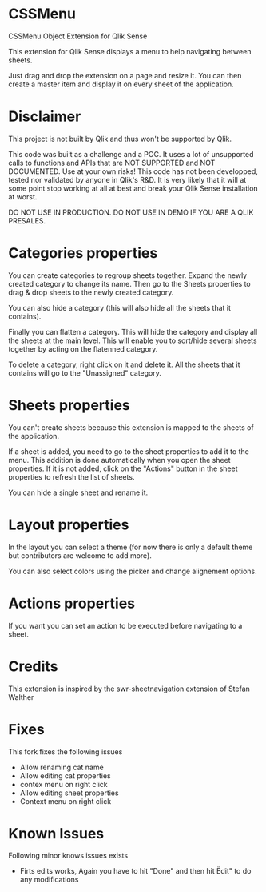# CSSMenu
CSSMenu Object Extension for Qlik Sense

This extension for Qlik Sense displays a menu to help navigating between sheets.

Just drag and drop the extension on a page and resize it. You can then create a master item and display it on every sheet of the application.

# Disclaimer

This project is not built by Qlik and thus won't be supported by Qlik.

This code was built as a challenge and a POC. It uses a lot of unsupported calls to functions and APIs that are NOT SUPPORTED and NOT DOCUMENTED. Use at your own risks! This code has not been developped, tested nor validated by anyone in Qlik's R&D. It is very likely that it will at some point stop working at all at best and break your Qlik Sense installation at worst.

DO NOT USE IN PRODUCTION. DO NOT USE IN DEMO IF YOU ARE A QLIK PRESALES.

# Categories properties

You can create categories to regroup sheets together. Expand the newly created category to change its name. Then go to the Sheets properties to drag & drop sheets to the newly created category.

You can also hide a category (this will also hide all the sheets that it contains).

Finally you can flatten a category. This will hide the category and display all the sheets at the main level. This will enable you to sort/hide several sheets together by acting on the flatenned category.

To delete a category, right click on it and delete it. All the sheets that it contains will go to the "Unassigned" category.

# Sheets properties

You can't create sheets because this extension is mapped to the sheets of the application.

If a sheet is added, you need to go to the sheet properties to add it to the menu. This addition is done automatically when you open the sheet properties. If it is not added, click on the "Actions" button in the sheet properties to refresh the list of sheets.

You can hide a single sheet and rename it.

# Layout properties

In the layout you can select a theme (for now there is only a default theme but contributors are welcome to add more).

You can also select colors using the picker and change alignement options.

# Actions properties

If you want you can set an action to be executed before navigating to a sheet.


# Credits

This extension is inspired by the swr-sheetnavigation extension of Stefan Walther

# Fixes

This fork fixes the following issues

* Allow renaming cat name
* Allow editing cat properties
* contex menu on right click
* Allow editing sheet properties
* Context menu on right click

# Known Issues
Following minor knows issues exists
* Firts edits works, Again you have to hit "Done" and then hit Ëdit" to do any modifications

